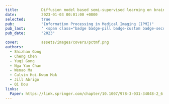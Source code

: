 ```yaml
---
title:          Diffusion model based semi-supervised learning on brain hemorrhage images for efficient midline shift quantification
date:           2023-01-03 00:01:00 +0800
selected:       true
pub:            "Information Processing in Medical Imaging (IPMI)"
pub_last:       ' <span class="badge badge-pill badge-custom badge-secondary">Conference</span><span class="badge badge-pill badge-custom badge-success">Oral</span>'
pub_date:       "2023"

cover:          assets/images/covers/pctmf.png
authors:
  - Shizhan Gong 
  - Cheng Chen
  - Yuqi Gong
  - Nga Yan Chan
  - Wenao Ma
  - Calvin Hoi-Kwan Mak
  - Jill Abrigo
  - Qi Dou
links:
  Paper: https://link.springer.com/chapter/10.1007/978-3-031-34048-2_6
---
```

